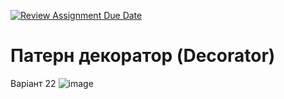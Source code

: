 [![Review Assignment Due Date](https://classroom.github.com/assets/deadline-readme-button-24ddc0f5d75046c5622901739e7c5dd533143b0c8e959d652212380cedb1ea36.svg)](https://classroom.github.com/a/6zBS7few)
# Патерн декоратор (Decorator)
Варіант 22
![image](https://github.com/Ostroh-Academy/09-decorator-ErikBezkrovnyi/assets/112865700/730bc38f-9d1e-4962-b93c-dda18d6b9ab2)
